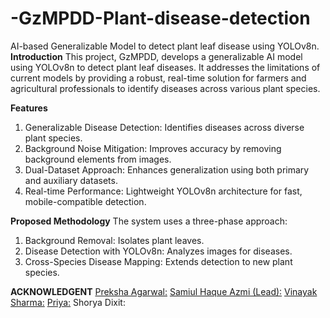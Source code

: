 # -GzMPDD-Plant-disease-detection
AI-based Generalizable Model to detect plant leaf disease using YOLOv8n.
**Introduction**
This project, GzMPDD, develops a generalizable AI model using YOLOv8n to detect plant leaf diseases. It addresses the limitations of current models by providing a robust, real-time solution for farmers and agricultural professionals to identify diseases across various plant species.

**Features**
1) Generalizable Disease Detection: Identifies diseases across diverse plant species.
2) Background Noise Mitigation: Improves accuracy by removing background elements from images.
3) Dual-Dataset Approach: Enhances generalization using both primary and auxiliary datasets.
4) Real-time Performance: Lightweight YOLOv8n architecture for fast, mobile-compatible detection.

**Proposed Methodology** 
The system uses a three-phase approach:
1) Background Removal: Isolates plant leaves.
2) Disease Detection with YOLOv8n: Analyzes images for diseases.
3) Cross-Species Disease Mapping: Extends detection to new plant species.

**ACKNOWLEDGENT**
[Preksha Agarwal:](https://github.com/preksha-15)
[Samiul Haque Azmi (Lead):](https://github.com/Sami0137) 
[Vinayak Sharma:](https://github.com/LyNx-ViNaYaK-2005)
[Priya:](https://github.com/Priya430136)
Shorya Dixit:
